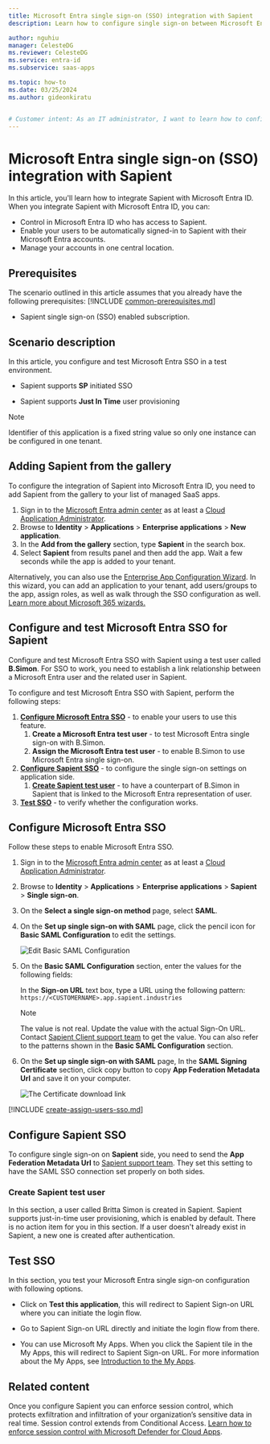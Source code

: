```yaml
---
title: Microsoft Entra single sign-on (SSO) integration with Sapient
description: Learn how to configure single sign-on between Microsoft Entra ID and Sapient.

author: nguhiu
manager: CelesteDG
ms.reviewer: CelesteDG
ms.service: entra-id
ms.subservice: saas-apps

ms.topic: how-to
ms.date: 03/25/2024
ms.author: gideonkiratu


# Customer intent: As an IT administrator, I want to learn how to configure single sign-on between Microsoft Entra ID and Sapient so that I can control who has access to Sapient, enable automatic sign-in with Microsoft Entra accounts, and manage my accounts in one central location.
---
```


# Microsoft Entra single sign-on (SSO) integration with Sapient

In this article,  you'll learn how to integrate Sapient with Microsoft Entra ID. When you integrate Sapient with Microsoft Entra ID, you can:

* Control in Microsoft Entra ID who has access to Sapient.
* Enable your users to be automatically signed-in to Sapient with their Microsoft Entra accounts.
* Manage your accounts in one central location.

## Prerequisites
The scenario outlined in this article assumes that you already have the following prerequisites:
[!INCLUDE [common-prerequisites.md](~/identity/saas-apps/includes/common-prerequisites.md)]
* Sapient single sign-on (SSO) enabled subscription.

## Scenario description

In this article,  you configure and test Microsoft Entra SSO in a test environment.

* Sapient supports **SP** initiated SSO

* Sapient supports **Just In Time** user provisioning

> [!NOTE]
> Identifier of this application is a fixed string value so only one instance can be configured in one tenant.


## Adding Sapient from the gallery

To configure the integration of Sapient into Microsoft Entra ID, you need to add Sapient from the gallery to your list of managed SaaS apps.

1. Sign in to the [Microsoft Entra admin center](https://entra.microsoft.com) as at least a [Cloud Application Administrator](~/identity/role-based-access-control/permissions-reference.md#cloud-application-administrator).
1. Browse to **Identity** > **Applications** > **Enterprise applications** > **New application**.
1. In the **Add from the gallery** section, type **Sapient** in the search box.
1. Select **Sapient** from results panel and then add the app. Wait a few seconds while the app is added to your tenant.

 Alternatively, you can also use the [Enterprise App Configuration Wizard](https://portal.office.com/AdminPortal/home?Q=Docs#/azureadappintegration). In this wizard, you can add an application to your tenant, add users/groups to the app, assign roles, as well as walk through the SSO configuration as well. [Learn more about Microsoft 365 wizards.](/microsoft-365/admin/misc/azure-ad-setup-guides)


<a name='configure-and-test-azure-ad-sso-for-sapient'></a>

## Configure and test Microsoft Entra SSO for Sapient

Configure and test Microsoft Entra SSO with Sapient using a test user called **B.Simon**. For SSO to work, you need to establish a link relationship between a Microsoft Entra user and the related user in Sapient.

To configure and test Microsoft Entra SSO with Sapient, perform the following steps:

1. **[Configure Microsoft Entra SSO](#configure-azure-ad-sso)** - to enable your users to use this feature.
    1. **Create a Microsoft Entra test user** - to test Microsoft Entra single sign-on with B.Simon.
    1. **Assign the Microsoft Entra test user** - to enable B.Simon to use Microsoft Entra single sign-on.
1. **[Configure Sapient SSO](#configure-sapient-sso)** - to configure the single sign-on settings on application side.
    1. **[Create Sapient test user](#create-sapient-test-user)** - to have a counterpart of B.Simon in Sapient that is linked to the Microsoft Entra representation of user.
1. **[Test SSO](#test-sso)** - to verify whether the configuration works.

<a name='configure-azure-ad-sso'></a>

## Configure Microsoft Entra SSO

Follow these steps to enable Microsoft Entra SSO.

1. Sign in to the [Microsoft Entra admin center](https://entra.microsoft.com) as at least a [Cloud Application Administrator](~/identity/role-based-access-control/permissions-reference.md#cloud-application-administrator).
1. Browse to **Identity** > **Applications** > **Enterprise applications** > **Sapient** > **Single sign-on**.
1. On the **Select a single sign-on method** page, select **SAML**.
1. On the **Set up single sign-on with SAML** page, click the pencil icon for **Basic SAML Configuration** to edit the settings.

   ![Edit Basic SAML Configuration](common/edit-urls.png)

1. On the **Basic SAML Configuration** section, enter the values for the following fields:

    In the **Sign-on URL** text box, type a URL using the following pattern:
    `https://<CUSTOMERNAME>.app.sapient.industries`

	> [!NOTE]
	> The value is not real. Update the value with the actual Sign-On URL. Contact [Sapient Client support team](mailto:help@sapient.industries) to get the value. You can also refer to the patterns shown in the **Basic SAML Configuration** section.

1. On the **Set up single sign-on with SAML** page, In the **SAML Signing Certificate** section, click copy button to copy **App Federation Metadata Url** and save it on your computer.

	![The Certificate download link](common/copy-metadataurl.png)
<a name='create-an-azure-ad-test-user'></a>

[!INCLUDE [create-assign-users-sso.md](~/identity/saas-apps/includes/create-assign-users-sso.md)]

## Configure Sapient SSO

To configure single sign-on on **Sapient** side, you need to send the **App Federation Metadata Url** to [Sapient support team](mailto:help@sapient.industries). They set this setting to have the SAML SSO connection set properly on both sides.

### Create Sapient test user

In this section, a user called Britta Simon is created in Sapient. Sapient supports just-in-time user provisioning, which is enabled by default. There is no action item for you in this section. If a user doesn't already exist in Sapient, a new one is created after authentication.

## Test SSO 

In this section, you test your Microsoft Entra single sign-on configuration with following options. 

* Click on **Test this application**, this will redirect to Sapient Sign-on URL where you can initiate the login flow. 

* Go to Sapient Sign-on URL directly and initiate the login flow from there.

* You can use Microsoft My Apps. When you click the Sapient tile in the My Apps, this will redirect to Sapient Sign-on URL. For more information about the My Apps, see [Introduction to the My Apps](https://support.microsoft.com/account-billing/sign-in-and-start-apps-from-the-my-apps-portal-2f3b1bae-0e5a-4a86-a33e-876fbd2a4510).


## Related content

Once you configure Sapient you can enforce session control, which protects exfiltration and infiltration of your organization’s sensitive data in real time. Session control extends from Conditional Access. [Learn how to enforce session control with Microsoft Defender for Cloud Apps](/cloud-app-security/proxy-deployment-any-app).

